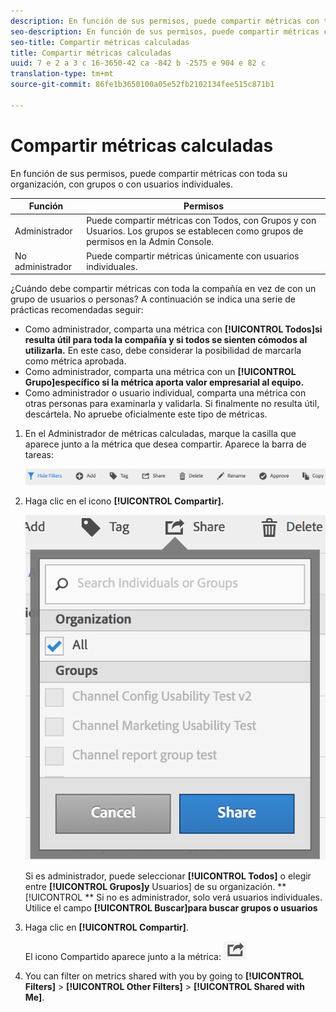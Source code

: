 ```yaml
---
description: En función de sus permisos, puede compartir métricas con toda su organización, con grupos o con usuarios individuales.
seo-description: En función de sus permisos, puede compartir métricas con toda su organización, con grupos o con usuarios individuales.
seo-title: Compartir métricas calculadas
title: Compartir métricas calculadas
uuid: 7 e 2 a 3 c 16-3650-42 ca -842 b -2575 e 904 e 82 c
translation-type: tm+mt
source-git-commit: 86fe1b3650100a05e52fb2102134fee515c871b1

---
```



# Compartir métricas calculadas

En función de sus permisos, puede compartir métricas con toda su organización, con grupos o con usuarios individuales.

| Función | Permisos |
|---|---|
| Administrador | Puede compartir métricas con Todos, con Grupos y con Usuarios. Los grupos se establecen como grupos de permisos en la Admin Console. |
| No administrador | Puede compartir métricas únicamente con usuarios individuales. |

¿Cuándo debe compartir métricas con toda la compañía en vez de con un grupo de usuarios o personas? A continuación se indica una serie de prácticas recomendadas seguir:

* Como administrador, comparta una métrica con **[!UICONTROL Todos]si resulta útil para toda la compañía y si todos se sienten cómodos al utilizarla.** En este caso, debe considerar la posibilidad de marcarla como métrica aprobada.
* Como administrador, comparta una métrica con un **[!UICONTROL Grupo]específico si la métrica aporta valor empresarial al equipo.**
* Como administrador o usuario individual, comparta una métrica con otras personas para examinarla y validarla. Si finalmente no resulta útil, descártela. No apruebe oficialmente este tipo de métricas.

1. En el Administrador de métricas calculadas, marque la casilla que aparece junto a la métrica que desea compartir. Aparece la barra de tareas:

   ![](assets/cm_task_bar.png)

1. Haga clic en el icono **[!UICONTROL Compartir].**

   ![](assets/cm_share.png)

   Si es administrador, puede seleccionar **[!UICONTROL Todos]** o elegir entre **[!UICONTROL Grupos]y** Usuarios] de su organización. **[!UICONTROL ** Si no es administrador, solo verá usuarios individuales. Utilice el campo **[!UICONTROL Buscar]para buscar grupos o usuarios**

1. Haga clic en **[!UICONTROL Compartir]**.

   El icono Compartido aparece junto a la métrica:  ![](assets/share_icon.png)

1. You can filter on metrics shared with you by going to **[!UICONTROL Filters]** &gt; **[!UICONTROL Other Filters]** &gt; **[!UICONTROL Shared with Me]**.

